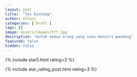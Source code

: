 ```yaml
---
layout: post
title:  "Tes bintang"
author: Shlhnj
categories: [ Draft ]
tags: []
image: assets/images/fff.jpg
description: "Untuk semua orang yang suka mencuri pandang"
featured: false
hidden: false
---
```


{% include star5.html rating=2 %} <br>


{% include star_rating_post.html rating=3 %}
